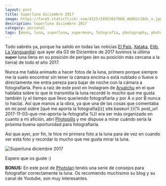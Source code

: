 ```yaml
---
layout: post
title: Superluna diciembre 2017
image: https://farm5.staticflickr.com/4525/24953017068_d6002c18dc_o.jpg
description: Superluna diciembre 2017
category: personal
tags: [moon, luna, superluna, supermoon, fotografía, photography, photo]
---
```


Todo sabréis ya, porque ha salido en todas las noticias [El País](https://elpais.com/elpais/2017/12/03/ciencia/1512287491_749350.html), [Xataka](https://www.xataka.com/espacio/hoy-tendremos-la-unica-superluna-de-2017-estos-son-los-consejos-para-disfrutarla), [Eitb](http://www.eitb.eus/es/noticias/sociedad/detalle/5199965/unica-superluna-diciembre-2017-luna-llena-se-vera-domingo-3-1648/), [La Vanguardia](http://www.lavanguardia.com/vida/20171203/433391116830/superluna-esta-noche.html)) que ayer día 03 de Diciembre de 2017 tuvimos la última ~~super~~ luna llena en su posición de perigeo (en su posición más cercana a la tierra) de todo el año 2017.

Nunca me había animado a hacer fotos de la luna, primero porque siempre me la suelo encontrar sin tener la cámara encima o está nublado o llueve o directamente me entra pereza para bajar de noche con la cámara a fotografiarla. Pero a raíz de este post en Instagram de [Arualchu](https://www.instagram.com/p/BbMB7VdBUXz/) en el que hablaba sobre lo que le transmitía la luna recordé lo mucho que me gusta también (y el tiempo que llevo queriendo fotografiarla y por A o por B nunca lo hacía). Así que manos a la obra, ya que una de las cosas que comentaba en mi post sobre [qué me aporta la fotografía]({{ site.baseurl }}{% post_url 2017-11-03-que-me-aporta-la-fotografia %}) era ser más organizado en cuanto a mi afición, abrí [Photopills](https://www.photopills.com/es) y me dispuse a mirar cuándo sería la próxima buena oportunidad para fotografiarla.

Así que ayer, por fin, le hice mi primera foto a la luna para de vez en cuando ver esta foto y recordar lo mucho que me gusta mirar la luna.

<img src="https://farm5.staticflickr.com/4517/27039137369_9a1877ef26_b.jpg" alt="Superluna diciembre 2017" class="img-fluid">

Espero que os guste :)

__BONUS:__  En este post de [Photolari](http://www.photolari.com/como-fotografiar-la-superluna-de-esta-noche-algunos-videos-y-consejos-para-inspirarse/) tenéis una serie de consejos para fotografiar correctamente la luna. Os recomiendo muchísimo su blog y su canal de Youtube, son muy interesantes.

